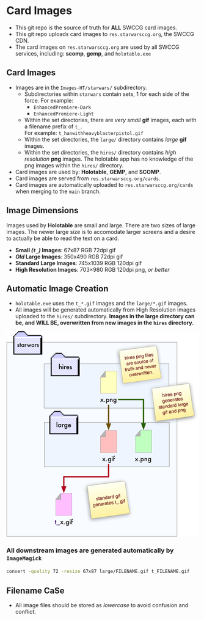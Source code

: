 Card Images
===========

* This git repo is the source of truth for **ALL** SWCCG card images.
* This git repo uploads card images to `res.starwarsccg.org`, the SWCCG CDN.
* The card images on `res.starwarsccg.org` are used by all SWCCG services, including: **scomp**, **gemp**, and `holotable.exe`


## Card Images

* Images are in the `Images-HT/starwars/` subdirectory.
  * Subdirectories within `starwars` contain sets, 1 for each side of the force. For example:
    - `EnhancedPremiere-Dark`
    - `EnhancedPremiere-Light`
  * Within the set directories, there are _very small_ **gif** images, each with a filename prefix of `t_`.<br />For example: `t_hanwithheavyblasterpistol.gif`
  * Within the set directories, the `large/` directory contains _large_ **gif** images.
  * Within the set directories, the `hires/` directory contains _high resolution_ **png** images. The holotable app has no knowledge of the png images within the `hires/` directory.
* Card images are used by: **Holotable**, **GEMP**, and **SCOMP**.
* Card images are served from `res.starwarsccg.org/cards`.
* Card images are automatically uploaded to `res.starwarsccg.org/cards` when merging to the `main` branch.



## Image Dimensions

Images used by **Holotable** are small and large. There are two sizes of large images. The newer large size is to accomodate larger screens and a desire to actually be able to read the text on a card.

* **Small *(`t_`)* Images**: 67x87 RGB 72dpi gif
* **_Old_ Large Images**: 350x490 RGB 72dpi gif
* **Standard Large Images**: 745x1039 RGB 120dpi gif
* **High Resolution Images**: 703×980 RGB 120dpi png, *or better*



## Automatic Image Creation

* `holotable.exe` uses the `t_*.gif` images and the `large/*.gif` images.
* All images will be generated automatically from High Resolution images uploaded to the `hires/` subdirectory. **Images in the large directory can be, and WILL BE, overwritten from new images in the `hires` directory.**

![](pix/holotable_image_creation.png)



### All downstream images are generated automatically by `ImageMagick`

```bash
convert -quality 72 -resize 67x87 large/FILENAME.gif t_FILENAME.gif
```





## Filename CaSe

* All image files should be stored as _lowercase_ to avoid confusion and conflict.






